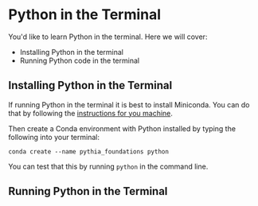 # Python in the Terminal

You'd like to learn Python in the terminal. Here we will cover:

- Installing Python in the terminal
- Running Python code in the terminal

## Installing Python in the Terminal

If running Python in the terminal it is best to install Miniconda. You can do that by following the [instructions for you machine](https://docs.conda.io/en/latest/miniconda.html).

Then create a Conda environment with Python installed by typing the following into your terminal:

```
conda create --name pythia_foundations python
```

You can test that this by running `python` in the command line.

## Running Python in the Terminal
